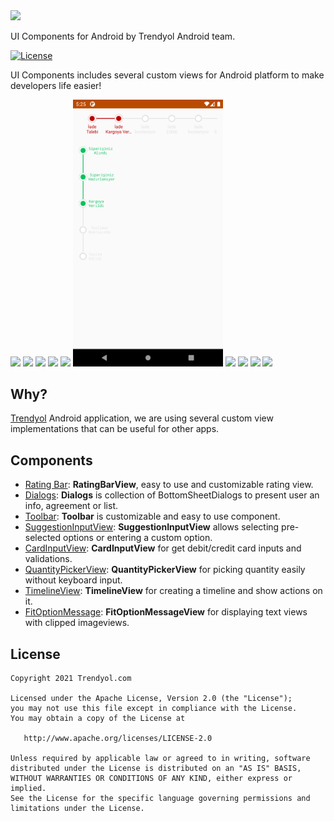 <img src="images/logo.png" width="400"/>

UI Components for Android by Trendyol Android team.

[![License](https://img.shields.io/badge/License-Apache%202.0-blue.svg)](https://opensource.org/licenses/Apache-2.0)

UI Components includes several custom views for Android platform to make developers life easier!

<img src="images/uic1.png" width="240"/> <img src="images/uic2.png" width="240"/>
<img src="images/uic3.png" width="240"/> <img src="images/uic4.png" width="240"/>
<img src="images/uic5.png" width="240"/> <img src="images/timeline-view.png" width="240"/>
<img src="images/suggestion-input-view-1.gif" width="240"/> <img src="images/quantity-picker-view-1.gif" width="240"/>
<img src="images/fitoptionmessageview.png" width="240"/> <img src="images/fitoptionmessageview.png" width="240"/>

## Why? ##
[Trendyol](https://play.google.com/store/apps/details?id=trendyol.com) Android application, we are using several custom view implementations that can be useful for other apps.

## Components ## 
* [Rating Bar](libraries/rating-bar): **RatingBarView**, easy to use and customizable rating view.
* [Dialogs](libraries/dialogs): **Dialogs** is collection of BottomSheetDialogs to present user an info, agreement or list.
* [Toolbar](libraries/toolbar): **Toolbar** is customizable and easy to use component.
* [SuggestionInputView](libraries/suggestion-input-view): **SuggestionInputView** allows selecting pre-selected options or entering a custom option.
* [CardInputView](libraries/card-input-view): **CardInputView** for get debit/credit card inputs and validations.
* [QuantityPickerView](libraries/quantity-picker-view): **QuantityPickerView** for picking quantity easily without keyboard input.
* [TimelineView](libraries/timeline-view): **TimelineView** for creating a timeline and show actions on it.
* [FitOptionMessage](libraries/fit-option-message-view): **FitOptionMessageView** for displaying text views with clipped imageviews.

License
--------
    Copyright 2021 Trendyol.com

    Licensed under the Apache License, Version 2.0 (the "License");
    you may not use this file except in compliance with the License.
    You may obtain a copy of the License at

       http://www.apache.org/licenses/LICENSE-2.0

    Unless required by applicable law or agreed to in writing, software
    distributed under the License is distributed on an "AS IS" BASIS,
    WITHOUT WARRANTIES OR CONDITIONS OF ANY KIND, either express or implied.
    See the License for the specific language governing permissions and
    limitations under the License.
